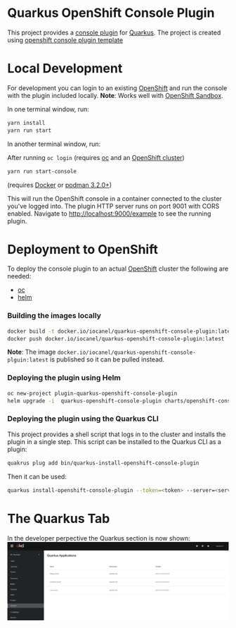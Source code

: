 # Quarkus OpenShift Console Plugin

This project provides a [console plugin](https://github.com/openshift/console/tree/master/frontend/packages/console-dynamic-plugin-sdk) for [Quarkus](https://quarkus.io/).
The project is created using [openshift console plugin template](https://github.com/openshift/console-plugin-template)

# Local Development

For development you can login to an existing [OpenShift](https://www.redhat.com/en/technologies/cloud-computing/openshift) and run the console with the plugin included locally.
**Note**: Works well with [OpenShift Sandbox](https://developers.redhat.com/developer-sandbox).

In one terminal window, run:

```sh
yarn install
yarn run start
```

In another terminal window, run:

After running `oc login` (requires [oc](https://console.redhat.com/openshift/downloads) and an [OpenShift cluster](https://console.redhat.com/openshift/create))

```sh
yarn run start-console
```
(requires [Docker](https://www.docker.com) or [podman 3.2.0+](https://podman.io))


This will run the OpenShift console in a container connected to the cluster
you've logged into. The plugin HTTP server runs on port 9001 with CORS enabled.
Navigate to <http://localhost:9000/example> to see the running plugin.

# Deployment to OpenShift

To deploy the console plugin to an actual [OpenShift](https://www.redhat.com/en/technologies/cloud-computing/openshift) cluster the following are needed:

- [oc](https://console.redhat.com/openshift/downloads)
- [helm](https://helm.sh)

### Building the images locally

```sh
docker build -t docker.io/iocanel/quarkus-openshift-console-plugin:latest .
docker push docker.io/iocanel/quarkus-openshift-console-plugin:latest
```

**Note**: The image `docker.io/iocanel/quarkus-openshift-console-plguin:latest` is published so it can be pulled instead.

### Deploying the plugin using Helm

```sh
oc new-project plugin-quarkus-openshift-console-plugin
helm upgrade -i  quarkus-openshift-console-plugin charts/openshift-console-plugin --namespace plugin-quarkus-openshift-console-plugin --set plugin.image=docker.io/iocanel/quarkus-openshift-console-plugin:latest
```

### Deploying the plugin using the Quarkus CLI

This project provides a shell script that logs in to the cluster and installs the plugin in a single step.
This script can be installed to the Quarkus CLI as a plugin:

```sh
quakrus plug add bin/quarkus-install-openshift-console-plugin
```

Then it can be used:

```sh
quarkus install-openshift-console-plugin --token=<token> --server=<server url>
```

# The Quarkus Tab

In the developer perpective the Quarkus section is now shown:
[![The Quarkus Plugin Home](screenshots/home.png)](screenshots/home.png)


